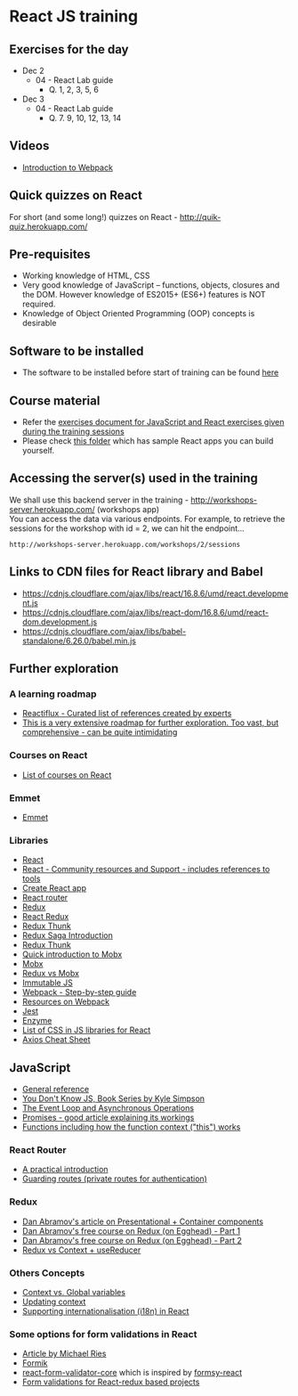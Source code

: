 # React JS training

## Exercises for the day
- Dec 2
    - 04 - React Lab guide
        - Q. 1, 2, 3, 5, 6
- Dec 3
    - 04 - React Lab guide
        - Q. 7. 9, 10, 12, 13, 14

## Videos
- [Introduction to Webpack](https://corporate-trainings.s3.amazonaws.com/invatron/kh-invatron-react-jul-6-2020/webpack-getting-started.mp4)

## Quick quizzes on React
For short (and some long!) quizzes on React - http://quik-quiz.herokuapp.com/

## Pre-requisites
- Working knowledge of HTML, CSS
- Very good knowledge of JavaScript – functions, objects, closures and the DOM. However knowledge of ES2015+ (ES6+) features is NOT required.
- Knowledge of Object Oriented Programming (OOP) concepts is desirable

## Software to be installed
- The software to be installed before start of training can be found [here](./lab-setup.pdf)

## Course material
- Refer the [exercises document for JavaScript and React exercises given during the training sessions](./lab-guides)
- Please check [this folder](./projects) which has sample React apps you can build yourself.

## Accessing the server(s) used in the training
We shall use this backend server in the training - http://workshops-server.herokuapp.com/ (workshops app)  
You can access the data via various endpoints. For example, to retrieve the sessions for the workshop with id = 2, we can hit the endpoint...
```
http://workshops-server.herokuapp.com/workshops/2/sessions
```

## Links to CDN files for React library and Babel
- https://cdnjs.cloudflare.com/ajax/libs/react/16.8.6/umd/react.development.js
- https://cdnjs.cloudflare.com/ajax/libs/react-dom/16.8.6/umd/react-dom.development.js
- https://cdnjs.cloudflare.com/ajax/libs/babel-standalone/6.26.0/babel.min.js

## Further exploration

### A learning roadmap
- [Reactiflux - Curated list of references created by experts](https://www.reactiflux.com/learning/)
- [This is a very extensive roadmap for further exploration. Too vast, but comprehensive - can be quite intimidating](https://github.com/adam-golab/react-developer-roadmap)

### Courses on React
- [List of courses on React](https://reactjs.org/community/courses.html)

### Emmet
- [Emmet](https://docs.emmet.io/)

### Libraries
- [React](https://reactjs.org/)
- [React - Community resources and Support - includes references to tools](https://reactjs.org/community/support.html)
- [Create React app](https://facebook.github.io/create-react-app/)
- [React router](https://reacttraining.com/react-router/web/guides/quick-start)
- [Redux](https://redux.js.org/)
- [React Redux](http://react-redux.js.org)
- [Redux Thunk](https://github.com/reduxjs/redux-thunk) 
- [Redux Saga Introduction](https://redux-saga.js.org/docs/introduction/BeginnerTutorial.html)
- [Redux Thunk](https://github.com/reduxjs/redux-thunk)
- [Quick introduction to Mobx](https://mobx.js.org/getting-started.html)
- [Mobx](https://mobx.js.org/)
- [Redux vs Mobx](https://www.youtube.com/watch?v=76FRrbY18Bs)
- [Immutable JS](https://immutable-js.github.io/immutable-js/)
- [Webpack - Step-by-step guide](https://webpack.js.org/guides)
- [Resources on Webpack](https://github.com/webpack-contrib/awesome-webpack)
- [Jest](https://jestjs.io/en/)
- [Enzyme](https://airbnb.io/enzyme/)
- [List of CSS in JS libraries for React](https://github.com/FormidableLabs/radium/tree/905227c122b1775775cf8d82c508cce4179cff08/docs/comparison)
- [Axios Cheat Sheet](https://kapeli.com/cheat_sheets/Axios.docset/Contents/Resources/Documents/index)

## JavaScript
- [General reference](javascript.info)
- [You Don't Know JS, Book Series by Kyle Simpson](https://rileygelwicks.gitbooks.io/you-dont-know-js/)
- [The Event Loop and Asynchronous Operations](https://www.youtube.com/watch?v=8aGhZQkoFbQ)
- [Promises - good article explaining its workings](https://medium.com/javascript-scene/master-the-javascript-interview-what-is-a-promise-27fc71e77261)
- [Functions including how the function context ("this") works](https://www.youtube.com/watch?v=D61O7f4C2HA&t=279s)

### React Router
- [A practical introduction](https://auth0.com/blog/react-router-4-practical-tutorial/)
- [Guarding routes (private routes for authentication)](https://reactrouter.com/web/example/auth-workflow)

### Redux
- [Dan Abramov's article on Presentational + Container components](https://medium.com/@dan_abramov/smart-and-dumb-components-7ca2f9a7c7d0)
- [Dan Abramov's free course on Redux (on Egghead) - Part 1](https://egghead.io/courses/getting-started-with-redux)
- [Dan Abramov's free course on Redux (on Egghead) - Part 2](https://egghead.io/courses/building-react-applications-with-idiomatic-redux)
- [Redux vs Context + useReducer](https://medium.com/javascript-scene/do-react-hooks-replace-redux-210bab340672)

### Others Concepts
- [Context vs. Global variables](https://www.codelime.blog/react-context-vs-global-values/)
- [Updating context](https://reactjs.org/docs/context.html#updating-context-from-a-nested-component)
- [Supporting internationalisation (i18n) in React](https://www.robinwieruch.de/react-internationalization)

### Some options for form validations in React
- [Article by Michael Ries](https://medium.com/code-monkey/client-side-form-validation-in-react-40e367de47ba)
- [Formik](https://formik.org/)
- [react-form-validator-core](https://www.npmjs.com/package/react-form-validator-core) which is inspired by [formsy-react](https://www.npmjs.com/package/formsy-react)
- [Form validations for React-redux based projects](https://davidkpiano.github.io/react-redux-form/docs.html)